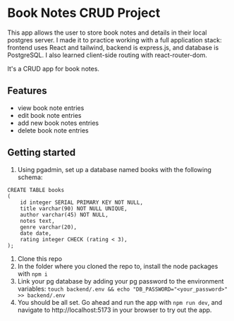 # Book Notes CRUD Project

This app allows the user to store book notes and details in their local postgres server. I made it to practice working with a
full application stack: frontend uses React and tailwind, backend is express.js, and database is PostgreSQL. I also learned
client-side routing with react-router-dom.

It's a CRUD app for book notes.

## Features

- view book note entries
- edit book note entries
- add new book notes entries
- delete book note entries

## Getting started

1. Using pgadmin, set up a database named books with the following schema:

```
CREATE TABLE books
(
    id integer SERIAL PRIMARY KEY NOT NULL,
    title varchar(90) NOT NULL UNIQUE,
    author varchar(45) NOT NULL,
    notes text,
    genre varchar(20),
    date date,
    rating integer CHECK (rating < 3),
);
```

1. Clone this repo
2. In the folder where you cloned the repo to, install the node packages with `npm i`
3. Link your pg database by adding your pg password to the environment variables: `touch backend/.env && echo "DB_PASSWORD="<your_password>" >> backend/.env`
4. You should be all set. Go ahead and run the app with `npm run dev`, and navigate to http://localhost:5173 in your browser to try out the app.
